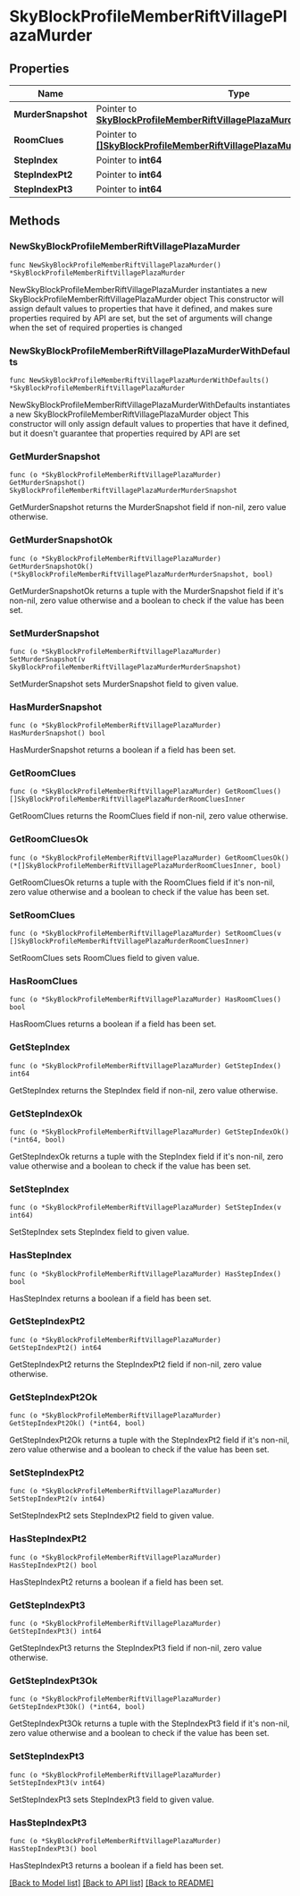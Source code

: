 # SkyBlockProfileMemberRiftVillagePlazaMurder

## Properties

Name | Type | Description | Notes
------------ | ------------- | ------------- | -------------
**MurderSnapshot** | Pointer to [**SkyBlockProfileMemberRiftVillagePlazaMurderMurderSnapshot**](SkyBlockProfileMemberRiftVillagePlazaMurderMurderSnapshot.md) |  | [optional] 
**RoomClues** | Pointer to [**[]SkyBlockProfileMemberRiftVillagePlazaMurderRoomCluesInner**](SkyBlockProfileMemberRiftVillagePlazaMurderRoomCluesInner.md) |  | [optional] 
**StepIndex** | Pointer to **int64** |  | [optional] 
**StepIndexPt2** | Pointer to **int64** |  | [optional] 
**StepIndexPt3** | Pointer to **int64** |  | [optional] 

## Methods

### NewSkyBlockProfileMemberRiftVillagePlazaMurder

`func NewSkyBlockProfileMemberRiftVillagePlazaMurder() *SkyBlockProfileMemberRiftVillagePlazaMurder`

NewSkyBlockProfileMemberRiftVillagePlazaMurder instantiates a new SkyBlockProfileMemberRiftVillagePlazaMurder object
This constructor will assign default values to properties that have it defined,
and makes sure properties required by API are set, but the set of arguments
will change when the set of required properties is changed

### NewSkyBlockProfileMemberRiftVillagePlazaMurderWithDefaults

`func NewSkyBlockProfileMemberRiftVillagePlazaMurderWithDefaults() *SkyBlockProfileMemberRiftVillagePlazaMurder`

NewSkyBlockProfileMemberRiftVillagePlazaMurderWithDefaults instantiates a new SkyBlockProfileMemberRiftVillagePlazaMurder object
This constructor will only assign default values to properties that have it defined,
but it doesn't guarantee that properties required by API are set

### GetMurderSnapshot

`func (o *SkyBlockProfileMemberRiftVillagePlazaMurder) GetMurderSnapshot() SkyBlockProfileMemberRiftVillagePlazaMurderMurderSnapshot`

GetMurderSnapshot returns the MurderSnapshot field if non-nil, zero value otherwise.

### GetMurderSnapshotOk

`func (o *SkyBlockProfileMemberRiftVillagePlazaMurder) GetMurderSnapshotOk() (*SkyBlockProfileMemberRiftVillagePlazaMurderMurderSnapshot, bool)`

GetMurderSnapshotOk returns a tuple with the MurderSnapshot field if it's non-nil, zero value otherwise
and a boolean to check if the value has been set.

### SetMurderSnapshot

`func (o *SkyBlockProfileMemberRiftVillagePlazaMurder) SetMurderSnapshot(v SkyBlockProfileMemberRiftVillagePlazaMurderMurderSnapshot)`

SetMurderSnapshot sets MurderSnapshot field to given value.

### HasMurderSnapshot

`func (o *SkyBlockProfileMemberRiftVillagePlazaMurder) HasMurderSnapshot() bool`

HasMurderSnapshot returns a boolean if a field has been set.

### GetRoomClues

`func (o *SkyBlockProfileMemberRiftVillagePlazaMurder) GetRoomClues() []SkyBlockProfileMemberRiftVillagePlazaMurderRoomCluesInner`

GetRoomClues returns the RoomClues field if non-nil, zero value otherwise.

### GetRoomCluesOk

`func (o *SkyBlockProfileMemberRiftVillagePlazaMurder) GetRoomCluesOk() (*[]SkyBlockProfileMemberRiftVillagePlazaMurderRoomCluesInner, bool)`

GetRoomCluesOk returns a tuple with the RoomClues field if it's non-nil, zero value otherwise
and a boolean to check if the value has been set.

### SetRoomClues

`func (o *SkyBlockProfileMemberRiftVillagePlazaMurder) SetRoomClues(v []SkyBlockProfileMemberRiftVillagePlazaMurderRoomCluesInner)`

SetRoomClues sets RoomClues field to given value.

### HasRoomClues

`func (o *SkyBlockProfileMemberRiftVillagePlazaMurder) HasRoomClues() bool`

HasRoomClues returns a boolean if a field has been set.

### GetStepIndex

`func (o *SkyBlockProfileMemberRiftVillagePlazaMurder) GetStepIndex() int64`

GetStepIndex returns the StepIndex field if non-nil, zero value otherwise.

### GetStepIndexOk

`func (o *SkyBlockProfileMemberRiftVillagePlazaMurder) GetStepIndexOk() (*int64, bool)`

GetStepIndexOk returns a tuple with the StepIndex field if it's non-nil, zero value otherwise
and a boolean to check if the value has been set.

### SetStepIndex

`func (o *SkyBlockProfileMemberRiftVillagePlazaMurder) SetStepIndex(v int64)`

SetStepIndex sets StepIndex field to given value.

### HasStepIndex

`func (o *SkyBlockProfileMemberRiftVillagePlazaMurder) HasStepIndex() bool`

HasStepIndex returns a boolean if a field has been set.

### GetStepIndexPt2

`func (o *SkyBlockProfileMemberRiftVillagePlazaMurder) GetStepIndexPt2() int64`

GetStepIndexPt2 returns the StepIndexPt2 field if non-nil, zero value otherwise.

### GetStepIndexPt2Ok

`func (o *SkyBlockProfileMemberRiftVillagePlazaMurder) GetStepIndexPt2Ok() (*int64, bool)`

GetStepIndexPt2Ok returns a tuple with the StepIndexPt2 field if it's non-nil, zero value otherwise
and a boolean to check if the value has been set.

### SetStepIndexPt2

`func (o *SkyBlockProfileMemberRiftVillagePlazaMurder) SetStepIndexPt2(v int64)`

SetStepIndexPt2 sets StepIndexPt2 field to given value.

### HasStepIndexPt2

`func (o *SkyBlockProfileMemberRiftVillagePlazaMurder) HasStepIndexPt2() bool`

HasStepIndexPt2 returns a boolean if a field has been set.

### GetStepIndexPt3

`func (o *SkyBlockProfileMemberRiftVillagePlazaMurder) GetStepIndexPt3() int64`

GetStepIndexPt3 returns the StepIndexPt3 field if non-nil, zero value otherwise.

### GetStepIndexPt3Ok

`func (o *SkyBlockProfileMemberRiftVillagePlazaMurder) GetStepIndexPt3Ok() (*int64, bool)`

GetStepIndexPt3Ok returns a tuple with the StepIndexPt3 field if it's non-nil, zero value otherwise
and a boolean to check if the value has been set.

### SetStepIndexPt3

`func (o *SkyBlockProfileMemberRiftVillagePlazaMurder) SetStepIndexPt3(v int64)`

SetStepIndexPt3 sets StepIndexPt3 field to given value.

### HasStepIndexPt3

`func (o *SkyBlockProfileMemberRiftVillagePlazaMurder) HasStepIndexPt3() bool`

HasStepIndexPt3 returns a boolean if a field has been set.


[[Back to Model list]](../README.md#documentation-for-models) [[Back to API list]](../README.md#documentation-for-api-endpoints) [[Back to README]](../README.md)


